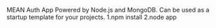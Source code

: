 MEAN Auth App
Powered by Node.js and MongoDB.
Can be used as a startup template for your projects.
1.npm install
2.node app
